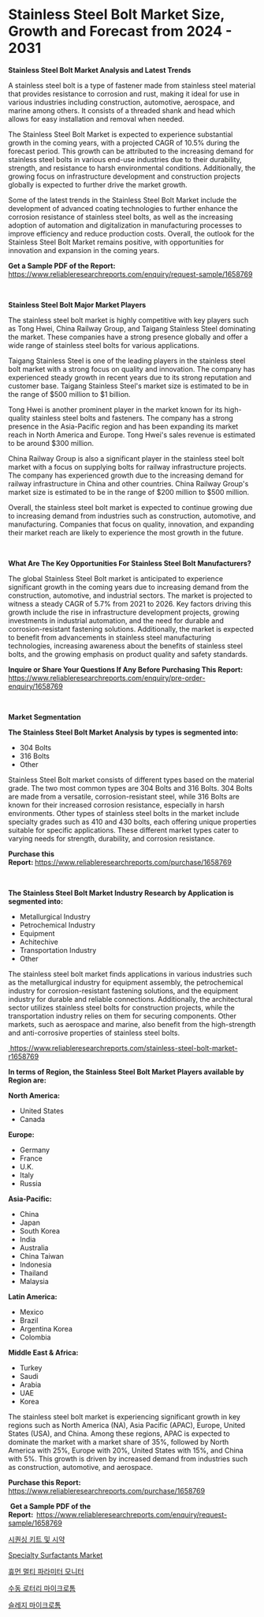 <p><h1>Stainless Steel Bolt Market Size, Growth and Forecast from 2024 - 2031</h1></p><p><strong>Stainless Steel Bolt Market Analysis and Latest Trends</strong></p>
<p><p>A stainless steel bolt is a type of fastener made from stainless steel material that provides resistance to corrosion and rust, making it ideal for use in various industries including construction, automotive, aerospace, and marine among others. It consists of a threaded shank and head which allows for easy installation and removal when needed.</p><p>The Stainless Steel Bolt Market is expected to experience substantial growth in the coming years, with a projected CAGR of 10.5% during the forecast period. This growth can be attributed to the increasing demand for stainless steel bolts in various end-use industries due to their durability, strength, and resistance to harsh environmental conditions. Additionally, the growing focus on infrastructure development and construction projects globally is expected to further drive the market growth.</p><p>Some of the latest trends in the Stainless Steel Bolt Market include the development of advanced coating technologies to further enhance the corrosion resistance of stainless steel bolts, as well as the increasing adoption of automation and digitalization in manufacturing processes to improve efficiency and reduce production costs. Overall, the outlook for the Stainless Steel Bolt Market remains positive, with opportunities for innovation and expansion in the coming years.</p></p>
<p><strong>Get a Sample PDF of the Report:&nbsp;</strong> <a href="https://www.reliableresearchreports.com/enquiry/request-sample/1658769">https://www.reliableresearchreports.com/enquiry/request-sample/1658769</a></p>
<p>&nbsp;</p>
<p><strong>Stainless Steel Bolt Major Market Players</strong></p>
<p><p>The stainless steel bolt market is highly competitive with key players such as Tong Hwei, China Railway Group, and Taigang Stainless Steel dominating the market. These companies have a strong presence globally and offer a wide range of stainless steel bolts for various applications.</p><p>Taigang Stainless Steel is one of the leading players in the stainless steel bolt market with a strong focus on quality and innovation. The company has experienced steady growth in recent years due to its strong reputation and customer base. Taigang Stainless Steel's market size is estimated to be in the range of $500 million to $1 billion.</p><p>Tong Hwei is another prominent player in the market known for its high-quality stainless steel bolts and fasteners. The company has a strong presence in the Asia-Pacific region and has been expanding its market reach in North America and Europe. Tong Hwei's sales revenue is estimated to be around $300 million.</p><p>China Railway Group is also a significant player in the stainless steel bolt market with a focus on supplying bolts for railway infrastructure projects. The company has experienced growth due to the increasing demand for railway infrastructure in China and other countries. China Railway Group's market size is estimated to be in the range of $200 million to $500 million.</p><p>Overall, the stainless steel bolt market is expected to continue growing due to increasing demand from industries such as construction, automotive, and manufacturing. Companies that focus on quality, innovation, and expanding their market reach are likely to experience the most growth in the future.</p></p>
<p>&nbsp;</p>
<p><strong>What Are The Key Opportunities For Stainless Steel Bolt Manufacturers?</strong></p>
<p><p>The global Stainless Steel Bolt market is anticipated to experience significant growth in the coming years due to increasing demand from the construction, automotive, and industrial sectors. The market is projected to witness a steady CAGR of 5.7% from 2021 to 2026. Key factors driving this growth include the rise in infrastructure development projects, growing investments in industrial automation, and the need for durable and corrosion-resistant fastening solutions. Additionally, the market is expected to benefit from advancements in stainless steel manufacturing technologies, increasing awareness about the benefits of stainless steel bolts, and the growing emphasis on product quality and safety standards.</p></p>
<p><strong>Inquire or Share Your Questions If Any Before Purchasing This Report:</strong> <a href="https://www.reliableresearchreports.com/enquiry/pre-order-enquiry/1658769">https://www.reliableresearchreports.com/enquiry/pre-order-enquiry/1658769</a></p>
<p>&nbsp;</p>
<p><strong>Market Segmentation</strong></p>
<p><strong>The Stainless Steel Bolt Market Analysis by types is segmented into:</strong></p>
<p><ul><li>304 Bolts</li><li>316 Bolts</li><li>Other</li></ul></p>
<p><p>Stainless Steel Bolt market consists of different types based on the material grade. The two most common types are 304 Bolts and 316 Bolts. 304 Bolts are made from a versatile, corrosion-resistant steel, while 316 Bolts are known for their increased corrosion resistance, especially in harsh environments. Other types of stainless steel bolts in the market include specialty grades such as 410 and 430 bolts, each offering unique properties suitable for specific applications. These different market types cater to varying needs for strength, durability, and corrosion resistance.</p></p>
<p><strong>Purchase this Report:&nbsp;</strong><a href="https://www.reliableresearchreports.com/purchase/1658769">https://www.reliableresearchreports.com/purchase/1658769</a></p>
<p>&nbsp;</p>
<p><strong>The Stainless Steel Bolt Market Industry Research by Application is segmented into:</strong></p>
<p><ul><li>Metallurgical Industry</li><li>Petrochemical Industry</li><li>Equipment</li><li>Achitechive</li><li>Transportation Industry</li><li>Other</li></ul></p>
<p><p>The stainless steel bolt market finds applications in various industries such as the metallurgical industry for equipment assembly, the petrochemical industry for corrosion-resistant fastening solutions, and the equipment industry for durable and reliable connections. Additionally, the architectural sector utilizes stainless steel bolts for construction projects, while the transportation industry relies on them for securing components. Other markets, such as aerospace and marine, also benefit from the high-strength and anti-corrosive properties of stainless steel bolts.</p></p>
<p><a href="https://www.reliableresearchreports.com/stainless-steel-bolt-market-r1658769">&nbsp;https://www.reliableresearchreports.com/stainless-steel-bolt-market-r1658769</a></p>
<p><strong>In terms of Region, the Stainless Steel Bolt Market Players available by Region are:</strong></p>
<p>
    <p> <strong> North America: </strong>
        <ul>
            <li>United States</li>
            <li>Canada</li>
        </ul>
        </p> 
    <p> <strong> Europe: </strong>
        <ul>
            <li>Germany</li>
            <li>France</li>
            <li>U.K.</li>
            <li>Italy</li>
            <li>Russia</li>
        </ul>
        </p> 
    <p> <strong> Asia-Pacific: </strong>
        <ul>
            <li>China</li>
            <li>Japan</li>
            <li>South Korea</li>
            <li>India</li>
            <li>Australia</li>
            <li>China Taiwan</li>
            <li>Indonesia</li>
            <li>Thailand</li>
            <li>Malaysia</li>
        </ul>
        </p> 
    <p> <strong> Latin America: </strong>
        <ul>
            <li>Mexico</li>
            <li>Brazil</li>
            <li>Argentina Korea</li>
            <li>Colombia</li>
        </ul>
        </p> 
    <p> <strong> Middle East & Africa: </strong>
        <ul>
            <li>Turkey</li>
            <li>Saudi</li>
            <li>Arabia</li>
            <li>UAE</li>
            <li>Korea</li>
        </ul>
    </p>
    </p>
<p><p>The stainless steel bolt market is experiencing significant growth in key regions such as North America (NA), Asia Pacific (APAC), Europe, United States (USA), and China. Among these regions, APAC is expected to dominate the market with a market share of 35%, followed by North America with 25%, Europe with 20%, United States with 15%, and China with 5%. This growth is driven by increased demand from industries such as construction, automotive, and aerospace.</p></p>
<p><strong>Purchase this Report: </strong><a href="https://www.reliableresearchreports.com/purchase/1658769">https://www.reliableresearchreports.com/purchase/1658769</a></p>
<p>&nbsp;<strong>Get a Sample PDF of the Report:&nbsp;&nbsp;</strong><a href="https://www.reliableresearchreports.com/enquiry/request-sample/1658769">https://www.reliableresearchreports.com/enquiry/request-sample/1658769</a></p>
<p><strong></strong></p>
<p><p><a href="https://medium.com/@willislebsack/%EC%8B%9C%ED%80%80%EC%8B%B1-%ED%82%A4%ED%8A%B8-%EB%B0%8F-%EC%8B%9C%EC%95%BD-%EC%8B%9C%EC%9E%A5-%EB%8F%99%ED%96%A5-%EB%B0%8F-%EB%B6%84%EC%84%9D-%EB%AF%B8%EB%9E%98-%EC%84%B1%EC%9E%A5%EC%9D%84-%EC%9C%84%ED%95%9C-%EA%B8%B0%ED%9A%8C%EC%99%80-%EB%8F%84%EC%A0%84-2024%EB%85%84-2031%EB%85%84-32bfad2fab04">시퀀싱 키트 및 시약</a></p><p><a href="https://github.com/AlysaLedner2023/Market-Research-Report-List-1/blob/main/specialty-surfactants-market.md">Specialty Surfactants Market</a></p><p><a href="https://medium.com/@powerairdrop95/%EC%9D%B8%EA%B0%84-%EB%8B%A4%EC%A4%91-%EB%A7%A4%EA%B0%9C-%EB%B3%80%EC%88%98-%EB%AA%A8%EB%8B%88%ED%84%B0-%EC%8B%9C%EC%9E%A5%EC%9D%98-%EC%8B%A0%ED%9D%A5-%ED%8A%B8%EB%A0%8C%EB%93%9C-%EB%B0%8F-%EB%AF%B8%EB%9E%98-%EC%A0%84%EB%A7%9D-2024%EB%85%84%EB%B6%80%ED%84%B0-2031%EB%85%84%EA%B9%8C%EC%A7%80%EC%9D%98-%EA%B8%B0%EA%B0%84%EC%9D%84-%EB%8C%80%EC%83%81%EC%9C%BC%EB%A1%9C%ED%95%A9%EB%8B%88%EB%8B%A4-6aac441fbd2f">휴먼 멀티 파라미터 모니터</a></p><p><a href="https://github.com/camron674/Market-Research-Report-List-1/blob/main/7269045118771.md">수동 로터리 마이크로톰</a></p><p><a href="https://github.com/ROBERTS65DAVID/Market-Research-Report-List-1/blob/main/6968410118772.md">슬레지 마이크로톰</a></p></p>